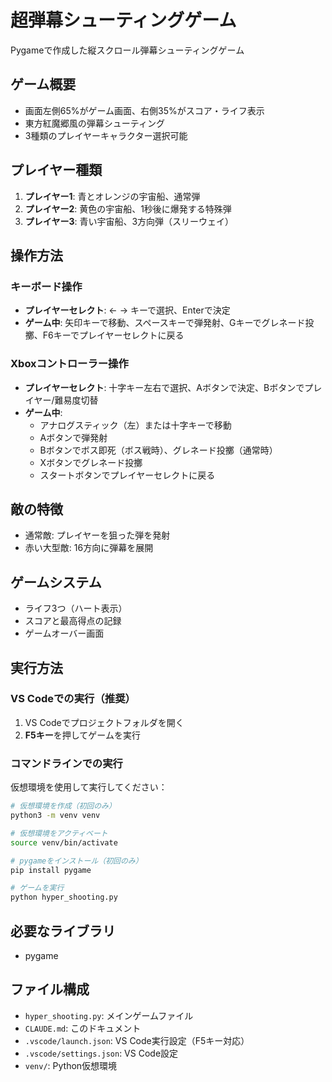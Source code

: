 # 超弾幕シューティングゲーム

Pygameで作成した縦スクロール弾幕シューティングゲーム

## ゲーム概要
- 画面左側65%がゲーム画面、右側35%がスコア・ライフ表示
- 東方紅魔郷風の弾幕シューティング
- 3種類のプレイヤーキャラクター選択可能

## プレイヤー種類
1. **プレイヤー1**: 青とオレンジの宇宙船、通常弾
2. **プレイヤー2**: 黄色の宇宙船、1秒後に爆発する特殊弾
3. **プレイヤー3**: 青い宇宙船、3方向弾（スリーウェイ）

## 操作方法

### キーボード操作
- **プレイヤーセレクト**: ← → キーで選択、Enterで決定
- **ゲーム中**: 矢印キーで移動、スペースキーで弾発射、Gキーでグレネード投擲、F6キーでプレイヤーセレクトに戻る

### Xboxコントローラー操作
- **プレイヤーセレクト**: 十字キー左右で選択、Aボタンで決定、Bボタンでプレイヤー/難易度切替
- **ゲーム中**: 
  - アナログスティック（左）または十字キーで移動
  - Aボタンで弾発射
  - Bボタンでボス即死（ボス戦時）、グレネード投擲（通常時）
  - Xボタンでグレネード投擲
  - スタートボタンでプレイヤーセレクトに戻る

## 敵の特徴
- 通常敵: プレイヤーを狙った弾を発射
- 赤い大型敵: 16方向に弾幕を展開

## ゲームシステム
- ライフ3つ（ハート表示）
- スコアと最高得点の記録
- ゲームオーバー画面

## 実行方法

### VS Codeでの実行（推奨）
1. VS Codeでプロジェクトフォルダを開く
2. **F5キー**を押してゲームを実行

### コマンドラインでの実行
仮想環境を使用して実行してください：
```bash
# 仮想環境を作成（初回のみ）
python3 -m venv venv

# 仮想環境をアクティベート
source venv/bin/activate

# pygameをインストール（初回のみ）
pip install pygame

# ゲームを実行
python hyper_shooting.py
```

## 必要なライブラリ
- pygame

## ファイル構成
- `hyper_shooting.py`: メインゲームファイル
- `CLAUDE.md`: このドキュメント
- `.vscode/launch.json`: VS Code実行設定（F5キー対応）
- `.vscode/settings.json`: VS Code設定
- `venv/`: Python仮想環境
